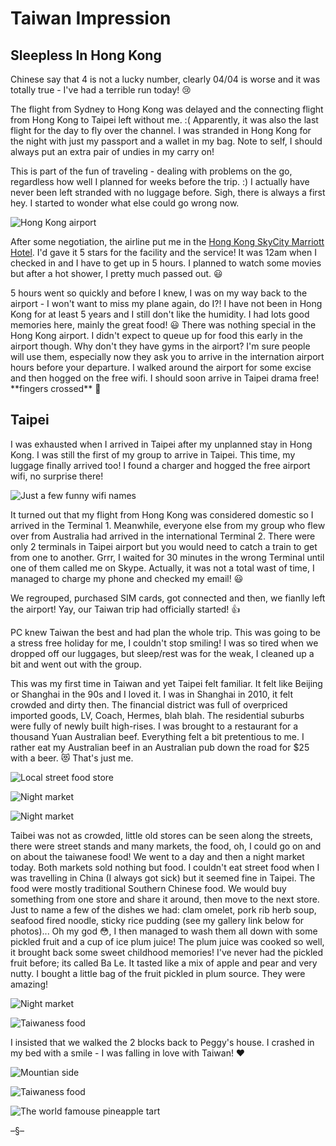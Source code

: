 # Taiwan Impression


## Sleepless In Hong Kong

Chinese say that 4 is not a lucky number, clearly 04/04 is worse and it was totally true - I've had a terrible run today! 😢 

The flight from Sydney to Hong Kong was delayed and the connecting flight from Hong Kong to Taipei left without me. :( Apparently, it was also the last flight for the day to fly over the channel. I was stranded in Hong Kong for the night with just my passport and a wallet in my bag. Note to self, I should always put an extra pair of undies in my carry on!

This is part of the fun of traveling - dealing with problems on the go, regardless how well I planned for weeks before the trip. :) I actually have never been left stranded with no luggage before. Sigh, there is always a first hey. I started to wonder what else could go wrong now.

![Hong Kong airport](https://lh3.googleusercontent.com/9RdMR9gQVLt8CNKbYlVmkKqqGYXWXR1s9XkBNJohSUlGRPsXIbTheSeFLvT8Cpd2hiQtpV5z-uAiQw-CFE99x_HWBA8PmwUq3DYlc-dtNC920whORbQnc3fgXHRjJ0_a3QEXA0mEwfkeK-lWrqkK39hsjOx3MvABaqTHjhO3zut_9d0xDPhXB4VX0zw-qKI0jfMOCuzcziIhooMMs1FtF98Yc2T5ijcmFW3FK4nqapjPP0lvkHzK0pfI10bos5-DctGzsvz25XBiCTUDI7J6B9lR60435SQSfZukfeGW2wxZKXrZjBNW-LdTujWqnNm-7EpUpbdenorIqcJdXLxXEJVp4IrpMySFxDewEeNzL63CP22lgxq5RKKgMnduxiPcw2c5zfBtEaIRq_Fom5wIlomAvYTNQZu2IdbjOPkQ5shctnnvVAnx9KaCJYGu9KaVych-T-SPMVPar-eAUc04i99Sbps0o7Y33wImqT4Dc20s1pMSZCQBFWfWsciGciLgRK20CgQeJvrWm0HewR-elC_B16gu1K5fOjke-U_UH98J0NTMiIZ08mNF59qkSLihzmw7B5XZpEX6Z4diaEYyQN3RfTxamAMW46FjZ2SL-taMZpIwBP10cT4skzaCXrJX-0Ud6JxY9K44lOe2VwIeJzhpGRFdm1K7=s720-no)

After some negotiation, the airline put me in the [Hong Kong SkyCity Marriott Hotel](http://www.marriott.com/hotels/travel/hkgap-hong-kong-skycity-marriott-hotel/). I'd gave it 5 stars for the facility and the service! It was 12am when I checked in and I have to get up in 5 hours. I planned to watch some movies but after a hot shower, I pretty much passed out. 😃

<!--more-->5 hours went so quickly and before I knew, I was on my way back to the airport - I won't want to miss my plane again, do I?! I have not been in Hong Kong for at least 5 years and I still don't like the humidity. I had lots good memories here, mainly the great food! 😃&nbsp;There was nothing special in the Hong Kong airport. I didn't expect to queue up for food this early in the airport though. Why don't they have gyms in the airport? I'm sure people will use them, especially now they ask you to arrive in the internation airport hours before your departure. I walked around the airport for some excise and then hogged on the free wifi. I should soon arrive in Taipei drama free! **fingers crossed** 🤞

## Taipei

I was exhausted when I arrived in Taipei after my unplanned stay in Hong Kong. I was still the first of my group to arrive in Taipei. This time, my luggage finally arrived too! I found a charger and hogged the free airport wifi, no surprise there!

![Just a few funny wifi names](https://lh3.googleusercontent.com/I7njtgQUrzDBvzUlSadfxDapMS7tB4G7rJHNeq6873cMpfjhvqaDjFk0Pe-J9eiyhChzaO5ci6qc-xRvMCpQ0hQR9jcTtr0BHNEFdh4DmWADJlFrHHWMo1zDOjaWWdbd_Dvp2-BKovb_15z7l6r0IvJuuKx_8Dg3AONgihQSUow1Nn7tI5W9UPSQtUmz0LkcaIgOmCeiTLNEoknTPLWvxxhG4CLovIRruVMZHKgAB4q8FekrKWYaySfPzL6Wx8Cpfwbv5W2Z96qz-MXWcnkKnvTJ7c0Crx6LqOZbMSj35xKmcddeVXqPJqVyKLfYyEAeNYiknEO10GzLNO4ZML6J4SowZquFJYGhP2CK5D7ULp3pAOWfWErDfmX0dlM0tO0G8mitF2yQUkjFQ7caOJhHAr1a77En6xU5pvBmF5Du852Jt7ZwGnP2_KoqrCpl3bJRvRBqofUsVAk2rP9V7XdbLELLVwgPp53z6RhIEbFq7pPvyozTgRW5IO6k2l69w-sAQ4svrE8YPTpiqSLEZhdGvClYbPCedfaprkT3GyaJ-eKB6WVkuZ26S4EbDVwbEsQWKvKAyFdbuXHynqmRg9RzxhmGlG6aeO8XXB02KvmZoYKE6w_0=s620-no "Just a few funny wifi names")

It turned out that my flight from Hong Kong was considered domestic so I arrived in the Terminal 1. Meanwhile, everyone else from my group who flew over from Australia had arrived in the international Terminal 2. There were only 2 terminals in Taipei airport but you would need to catch a train to get from one to another. Grrr, I waited for 30 minutes in the wrong Terminal until one of them called me on Skype. Actually, it was not a total wast of time, I managed to charge my phone and checked my email! 😃

<!--more-->We regrouped, purchased SIM cards, got connected and then, we fianlly left the airport! Yay, our Taiwan trip had officially started! 👍

PC knew Taiwan the best and had plan the whole trip. This was going to be a stress free holiday for me, I couldn't stop smiling! I was so tired when we dropped off our luggages, but sleep/rest was for the weak, I cleaned up a bit and went out with the group.

This was my first time in Taiwan and yet Taipei felt familiar. It felt like Beijing or Shanghai in the 90s and I loved it. I was in Shanghai in 2010, it felt crowded and dirty then. The financial district was full of overpriced imported goods, LV, Coach, Hermes, blah blah. The residential suburbs were fully of newly built high-rises. I was brought to a restaurant for a thousand Yuan Australian beef. Everything felt a bit pretentious to me. I rather eat my Australian beef in an Australian pub down the road for $25 with a beer. 😻 That's just me.

![Local street food store](https://lh3.googleusercontent.com/B9U4x6ztoTekvOgAZmSIu0I5Pz4hhs43yqlIuNsdeVe0gHl9w7AVt4Dl5jtTQNjlHgORZVKcW5pRVvPJjGskNxAavkq67M-x-Ml13xSOUuEh7XbADxV5LJZ92GadBuIGJxOYCn8XlHf_hZvFW-5_TW9azPkG_UHh3b0VH11v7fmpvuESl5qyenb6KikxDJgZVVcdSauVkwOvXYaxpii1IkhwA5gGQwslW_wT5icQzcJViK0BQpSR_CDBfZMunvczuQtBA65eoYYY3A3nPFyU6hhBEZsk4ZZkoBk0ngwOI1vYWYb1t390F9bqggF4s9zAxgkzivTv8qIsInNwk1ygMr3tdzuaLCFihApsGsc0icDLbjTb-P03q-SZGWLZ1mo7qq3Qskfj9jWhxFOzy9D26B3LfzdNl_v1v5K_r-fga5yvY2gcuLjSfDmUP-FoSZ4fNejnzjkZdeT4-HJAdnsKlZN9WWDH3ukm7ALjz7NeT9_hAUKbCB7Z3RZ7hqO263p0VjrFxSOgHcsjyHGSbijK0KZdB3uUm6dFNtLrj_BEQCiFCt-nJk4WyXZ5OwFjeyFLg4wvC0RiVRNu0-HiuMBrR-vNgXHARPVSzebXEsIlADtlAii_AqmMhgndVZoZBtX_9h4pB2ILiqVlwv_w5_JQfhzXbgSYvdZt=w540-h720-no "Local street food store")

![Night market](https://lh3.googleusercontent.com/qPdIAYMxS003KJYnGGtKhpw6EL5ow6DIAUiY3izjY4gqib-bqA5PIEGDEEKUaiz2CHPv8SbT-xcrmzOONdEG4mKd7nzxneryfCPOx6ZRkwQWTIsyFJeP7mrLd9Up_gI7O_m1O6OeqQD5Fmw2StkUj533AhAAl0jf8V5H3VvhLAmn2JxHWLQ9NtPXvycyAYvbEU2si2JrHoQSwxfeSUTd2-YbguQCk8C7CcHCWvtwSLbuOzMh1QWL77TzNjrmBTqsKtsHdrVMa-JfNFjpeqSZuvRodnm-sGL4k7YElFshdIStJrFZmq8C03MwZWWR_q1i3yvrg7GUsEV1BEEWOV73lU3aCOidvoohO9Y366ZjWctH85Opgk0mUdecJifxzvwK1pZ-GkbcOv7ZCBgSLYRRf_dpZdMaYR9wNaVoO_6fKddbFJ6_KVEG-3146R15fzy9rszlx77k9yeYLpQ78d8fusbJ5A2s93zkVeOoxb21ZBVMNf_7dk4xCXs-5Ne9hvG3VqLvBnzbXYMMbALvcP0IJoyACWBReMAzo16npayqGyTtF0ae4AWQu9w7cXP5crMs_QuhRvJBqzITC7Kwvye2yAbHNT5jfGlIs0kHHDeiVO8DkDQ068WLpFuHenwMy8ksM99lxB97mL2K4kcGShk5izHVKYBWazgR=w960-h720-no "Night market")

![Night market](https://lh3.googleusercontent.com/hZW3ZCw8FUlJGZc3GXiKQf-7lWyn5GE9EwyG3d2isBXPKo-N5QvTy0deqiP5ueDNGw7BrbZzJqwyW7TeMxiAv4szmXNdyqwyiYj0XdwYU8LDSHofKBM_GTByuiSsjMNclNWBBUI_YAtS9zPZWWGIRc6qEb79bnblFhn1Pm8WD5IGF8TztAhiFocs_w7jhfhviP8pe5Q2fodBrQSVAWbAlFmlwNy6_fJCwsM47edmNLqiVQs52g_hxrykzNbijh1rDzzHNeoMaL-uLkGJmtqVYE1xil5IVvEYtxPXleZSRlJVUhuo9WkpaiTjS9dBD3kbNxnBGrwkNALSd92Oj3sG2ylbevIeXjFyuVMPa_JbJ3ZqtNjj_AUWXkaZy1TwRdgPsdWa8dQTHx4WQrRuwr1DWqXdx55lTHW1pR2DZiRkS3uKJ1hE15z6Z90GyBhLDNhpPUwynXuJ1GoAFtD4J4u3LPEnzKmFUp9VJKSIGMY85TttPWSyWa0K9u9suHdidhaCf9wk2dOsUKi6cT3jilEzxKCK0_nkvGN03IMEPsJeACCjMcI-jhHgi6WkrAf1a2OhzoHMljd-kMVgP7MQpv-T4TYpdvO8bSlM8mBfKEq0JXh2ORsPw6P2hnUV2tBNXkd8lHfrj6sJmedliOfvq45xxpzTd1xdMzVW=w531-h707-no "Night market")

Taibei was not as crowded, little old stores can be seen along the streets, there were street stands and many markets, the food, oh, I could go on and on about the taiwanese food! We went to a day and then a night market today. Both markets sold nothing but food. I couldn't eat street food when I was travelling in China (I always got sick) but it seemed fine in Taipei. The food were mostly traditional Southern Chinese food. We would buy something from one store and share it around, then move to the next store. Just to name a few of the dishes we had: clam omelet, pork rib herb soup, seafood fired noodle, sticky rice pudding (see my gallery link below for photos)... Oh my god 😳, I then managed to wash them all down with some pickled fruit and a cup of ice plum juice! The plum juice was cooked so well, it brought back some sweet childhood memories! I've never had the pickled fruit before; its called Ba Le. It tasted like a mix of apple and pear and very nutty. I bought a little bag of the fruit pickled in plum source. They were amazing!

![Night market](https://lh3.googleusercontent.com/bOQDrxmXY-OG-nJNDW-CZAJJ8k4nrJjsByapOHUShu3dlYae5iQUcjWE9g83tACjv1hiqqAMwG_VHOasWA9L1ny1TcYJITHUYfvwL0I1pCMH1WDsj1GydXjN_hK1KeZPOz40ZPQ5ZNtW78j68B98q2btOvavXlVLS37XJZLqYjN4wPI2Ki_xs5xLMbZ3Mu2nck-yzhYrMGQGALc-QMIsjZbXd9timRTuumGdII5NpXxgbigw5IaxvnmRXnIH59Ig-1yFRXGrgqQ3rQSPYuL_rYXu1pNlLkRi9m0WlroG5VNlVzkJkBTTCnx0i4h33Sjiacd6Y2Y29b2TaknhocQiRyefDVbuv2p98qicqgSCeqLdlhv5P3D5BKIuGIi8kxAH66FpKeNOo1MeCKSu5F6ztW1LYhBPeGYdRgUnyEq2TlYILaQywhOw4UHhPXGBbU286XYS88NQvlTjK7bTVYaeWweNaGjiU4H4I8cNO1qMHPXdtk93DynDEvm3nnWMkuXj4KrXJWRo_NrqK71i8iERajhCVdQEc0iYafDuK75dxWf8VwByODct3ZNppRF2rOcC5XhoxaHpFhfegLJnFIdCFIi4b-dU-SqlrG_x53gIiU0MeG2A-rf4It7MgRAFGnDGaEH-wni9dm7O1FSCe4L7Ggv65ulLyit0=w960-h720-no "Night market")

![Taiwaness food](https://lh3.googleusercontent.com/dutsO_mfjRGGkesGcOQDWSGw4CN2nRPGKJUCJLwGO8mtD-c28wZJzlbPmI7epoPav0m2lR_XF8AlOFic7uQ6-jmVH1AOD2Gve5sxu-MeEIKUnR-L3YBEC8ff51m28_NBJ6sV6jbr0-WwYLU0tl8ZJVqneL4wo9iMn3slvR9t2r5PwMddKQReVwUwNbT8EWFLfr0-Zrt50H5BzP1VCdB27oNMP3N99M0eAZ83O2_MKVdcExXqvodpHAoBVKBIXjhPi2Tyke3ZiAWzIxVdi7yoAkhqS5xlPxU_Z5VzKQvooOBoq-pCvqPrMyS2wUxN33t-0isfgrIfZ-HZBW-JrMLDL2ZYfYi3iho3A8R33oqxjW-I95RCYlL9g-2iMvjR5WoG4U9jmoDZ32Q789HuazES-y3vzH1QztDEi4w707xiv4lVTexb5D8zSzecWKTSEIo2GrKfQ17V2LgEWmU0_1WDkVZ1_9NGW7jSZL-oc4mYHyVajogtfKepgZ4_MLfbIvtpM9BT0GVORuwY4fooYWXE01f5XTSIrmU2b0R38UvZB2xP_skXlzPJ04e-R7zKhs-8oAQh5gf2sOLIxQW4qQBK4JsxPcYo-TltXtQNUhJlcnNFuts2gM7QGMFZc0FCsfXEHIsfjviBqnKU4vXxMBG4vUHjTEu7O94S=w960-h720-no "Taiwaness food")

I insisted that we walked the 2 blocks back to Peggy's house. I crashed in my bed with a smile - I was falling in love with Taiwan! ❤️

![Mountian side](https://lh3.googleusercontent.com/vtZhq8DeMw5kUah3L9uILubhp2ODzEYnYTPDah8ZRIX2UHapiXPdKcwHoJV9p-yiyYsaVXVDHE-eUIj-zerl2XYzelp7MQj9tgyEj9AVgJXe1oMvyZ3EDHJ0rn6WsCiG8GNMAU2bttX7grYWNY4foXmmB7e8eCFuXHgYfUsKDnqweLyky-4JXqjuc3AQvN6XXa_G9mC0mCsVWZ-gwn-mIgNY5EYiNzYu0TyvZZxLJ6rCh-p21hy0BD1Y_daGVryQBDAJcnlsOaRuiCOGFb7g_wdMOV7aR-Oo8f0D83APcx2li7-Uvl2MNzdX_zoBTTfvKLpyOShbufmSvmouxLE7IYyjvLjioNAoZSfN2D129hWZMzRwA1zqat2i1NM7dEN1_S-S07HizXwkEBz8Hbt7lyAIQnRN3Bqy70ZaUPGq2a7yBbEXH2ztaKy3Op-Wc9hLlRYuzp6lG4Uumw6LvQaAA-W6SpGhEKMbiX5lzLNr4M0w7TikL5k6ZF3CYM1GlgaT7jYSskd6KGlPzXz1hQ7Ow-etw4wojh1d60J8AzQjEJfjBPbD2Cb37AroR2pxvtEYFFD9pDgsFDV26vcjZqG9PKBJ_1ZuY9UEuyCsVJ_zNH8QzRtuxGDfWoNfY89j8Xc9eej6Y9XRlf3XPIiz8asn_ri8ju9c-sgS=w960-h720-no "Mountian side")

![Taiwaness food](https://lh3.googleusercontent.com/ygFL-7yz9uCbMIi2A8j74IMifsMi02SpJAgVWvTOpryO8g68cX9_Fuc7OBW3mVEhx19R3Mgi6_R_RnAe12JTjPJjkIn9xJHlI8sD6j61FkBeK5s0NKfh5xiK93mUl2wkv6SXUiNw3SXqz9gMCE26VDsN5HpRzA38uXoWzASNZYKCGm5zFQcnDYYAy7BauYTudiJu0NwWvfVgljKZ2OiF7_0wicerG3fmGcP8xDwF3nxhXBoRFNHCwlPTtS4Qo00jJowbXqnfN_f7magOVBo8NXjcyQKplTJsC7QFCUdGHLErY3V3YcKh0FyepOuFarPLAOEo6LYQp5pG9IUP8G3ZMw0IKu75Auug6SlNaY_qUjNdVbcOXE_rk-7kqE5aT9PyddRmt4fT9eem4jgWOomrmRfFE7Oj8aG8Qy4RwEQp_hMvB0uxyCWvld2Cok_b4J72TWZhpVQ51_vX5Z2xyl1PFLKO15gFX3K_lHPjlcOArEyw2NBPL9pgfJQfs04ZMNBOiOXxA2NWst1YG13EO1ix7xNTfs1lo76GisKBbhEvk9cH1wiLi42FArF7Gvui10jDQN_w_45k9fZ57zS8-v3fadLTV1MUixoLVH3ZVn1I5EYdw1zHmYmSwB62kgW8QHCGd5KsOV8A5dRFyOHQ_Fu_8R5nysiyYIw8=w1390-h678-no "Taiwaness food")

![The world famouse pineapple tart](https://lh3.googleusercontent.com/0xyOAyl_CbobrVJQVDf6og4REwMpDZtWGwFC2RHIJVqbxCCtHGK2FZ-00PUrmseHCwDL6W2Nxv0RStpGoWls6N0_1nX5KURL1xj-G-Ro1glURHttm92HTB-7EVWLXFKxJsY537SSAIvst62__3JHE8pEjlCfKsmGj1jg15O4fmsdCJzU3vjOZ_HvsDiLHTmrxCyH5Db2iQz0NVrh62b8VdQV3jp2wzimgRyDuqi_J7WB5zuw-ybIXwJyRMdpwi2NmdggV3r4o_aNGjoo74GUBifHyVs_p2s4Q6IXKtXG4w2aCv77OFYISC3HFuDoNL60YoZRiUFJRxkYfMut9Bno4LOX5x5NaQlX2b-dmVXASeDS8qBWbQrwfK9urS4nYmtXm3hjsgTCUYJli06882wGJZKBBEpizYZBt3YEDXfDFF5Gmge54-kmp4KmSTSTRaT9YPgICX-ArvYufW8qjf1_QjasWQaBSsodea41a6EY4cC5g1fIzFLWdLb29e549WQ36RrkVJDIItGTJGKnOzuv_C6SFBw4iLq5XAy3erYtylxrU7etYKBDSQg_ODe0OQKAkcwB0s--kMl0iqJnQsJQ6Vblk_-WLpblL82RegVI-37GiVJCs9z-UdZzFSMXweZPRF7ffuruV163eewzN2twE6HHEGsvUTjj=w960-h720-no "The world famouse pineapple tart")


–§–
